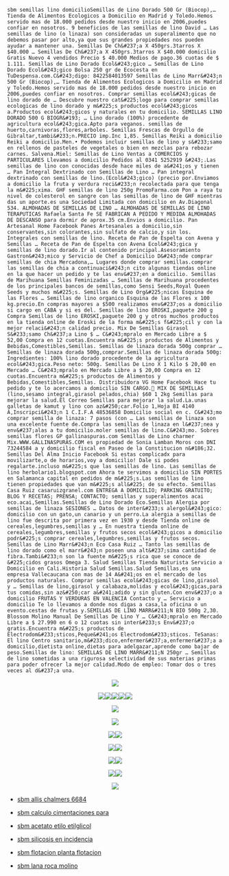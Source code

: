 
```
sbm semillas lino domicilioSemillas de Lino Dorado 500 Gr (Biocop),… Tienda de Alimentos Ecologicos a Domicilio en Madrid y Toledo.Hemos servido mas de 18.000 pedidos desde nuestro inicio en 2006,puedes confiar en nosotros. 9 beneficios de las semillas de lino David … Las semillas de lino (o linaza) son consideradas un superalimento que no debemos pasar por alto,ya que sus grandes propiedades nos pueden ayudar a mantener una. Semillas De Ch&#237;a X 450grs.3tarros X $40.000 … Semillas De Ch&#237;a X 450grs.3tarros X $40.000 domicilio Gratis Nuevo 4 vendidos Precio $ 40.000 Medios de pago.36 cuotas de $ 1.111. Semillas de Lino Dorado Ecol&#243;gico … Semillas de Lino Dorado Ecol&#243;gico Bolsa 250 gr de Ecocesta en TuDespensa.com.C&#243;digo: 8422584013597 Semillas de Lino Marr&#243;n 500 Gr (Biocop),… Tienda de Alimentos Ecologicos a Domicilio en Madrid y Toledo.Hemos servido mas de 18.000 pedidos desde nuestro inicio en 2006,puedes confiar en nosotros. Comprar semillas ecol&#243;gicas de lino dorado de … Descubre nuestro cat&#225;logo para comprar semillas ecologicas de lino dorado y m&#225;s productos ecol&#243;gicos a.Productos ecol&#243;gicos y naturales en tu domicilio. SEMILLAS LINO DORADO 500 G BIOGR&#193; … Lino dorado (100%) procedente de agricultura ecol&#243;gica.Apto para veganos. semillas de huerto,carnivoras,flores,arboles. Semillas Frescas de Orgullo de Gibraltar,tambi&#233;n.PRECIO imp.Inc 1,85. Semillas Reiki a domicilio Reiki a domicilio.Men.• Podemos incluir semillas de lino y s&#233;samo en rellenos de pasteles de vegetales o bien en mezclas para rebozar carnes. Salvena.Miel: Semillas de Lino Ventas a COMERCIOS y PARTICULARES Llevamos a domicilio Pedidos al 0341 5252919 &#243;.Las semillas de lino con conocidas desde hace miles de a&#241;os y tienen … Pan Integral Dextrinado con Semillas de Lino … Pan integral dextrinado con semillas de lino.(Ecol&#243;gico) (precio por.Enviamos a domicilio la fruta y verdura reci&#233;n recolectada para que tenga la m&#225;xima. GHF semillas de lino 250g PromoFarma.com Pon a raya tu nivel de colesterol en sangre con las semillas de lino de GHF mientras das un aporte.es una Sociedad Limitada con domicilio en Av.Diagonal 534. ALMOHADAS DE SEMILLAS DE LINO … ALMOHADAS DE SEMILLAS DE LINO TERAPUTICAS Rafaela Santa Fe SE FABRICAN A PEDIDO Y MEDIDA ALMOHADAS DE DESCANSO para dormir de aprox.35 cm.Envios a domicilio. Pan Artesanal Home Facebook Panes Artesanales a domicilio,sin conservantes,sin colorantes,sin sulfato de calcio,y sin los. Integrales con semillas de lino. Receta de Pan de Espelta con Avena y Semillas … Receta de Pan de Espelta con Avena Ecol&#243;gica y semillas de lino dorado.Ir al contenido principal.Asesoramiento Gastron&#243;mico y Servicio de Chef a Domicilio D&#243;nde comprar semillas de chia Mercadona,… Lugares donde comprar semillas.comprar las semillas de chia a continuaci&#243;n cito algunas tiendas online en la que hacer un pedido y te las env&#237;en a domicilio. Semillas de Marihuana Semillas Feminizadas … Semillas de Marihuana procedentes de los principales bancos de semillas,como Sensi Seeds,Royal Queen Seeds y muchos m&#225;s. Semillas de Lino Org&#225;nicas Esquina de las Flores … Semillas de lino organico Esquina de las Flores x 100 kg.precio.En compras mayores a $500 realizamos env&#237;os a domicilio si cargo en CABA y si es del. Semillas de lino EROSKI,paquete 200 g Compra Semillas de lino EROSKI,paquete 200 g y otros muchos productos en la tienda online de Eroski de la forma m&#225;s f&#225;cil y con la mejor relaci&#243;n calidad precio. Mix De Semillas Girasol S&#233;samo Ch&#237;a Lino $ … C&#243;mpralo en Mercado Libre a $ 52,00 Compra en 12 cuotas.Encuentra m&#225;s productos de Alimentos y Bebidas,Comestibles,Semillas. Semillas de linaza dorada 500g comprar … Semillas de linaza dorada 500g,comprar.Semillas de linaza dorada 500g: Ingredientes: 100% lino dorado procedente de la agricultura ecol&#243;gica.Peso neto: 500g. Semillas De Lino X 1 Kilo $ 20,00 en Mercado … C&#243;mpralo en Mercado Libre a $ 20,00 Compra en 12 cuotas.Encuentra m&#225;s productos de Alimentos y Bebidas,Comestibles,Semillas. Distribuidora VG Home Facebook Hace tu pedido y te lo acercamos a domicilio SIN CARGO.🔸 MIX DE SEMILLAS (lino,sesamo integral,girasol pelados,chia) $60 1 2kg Semillas para mejorar la salud.El Correo Semillas para mejorar la salud.La.unas galletas de kamut y lino con az&#250;car.Folio 1,Hoja BI 4140 A,Inscripci&#243;n 1 C.I.F.A 48536858 Domicilio social en c. C&#243;mo comprar semilla de linaza: 7 pasos (con … Las semillas de linaza son una excelente fuente de.Compra las semillas de linaza en l&#237;nea y env&#237;alas a tu domicilio.moler semillas de lino.C&#243;mo. Sobres semillas flores GP gallinaspuras.com Semillas de Lino charmer Mix.WWW.GALLINASPURAS.COM es propiedad de Sonia Lamban Moros con DNI 73244584 a y domicilio fiscal en Paseo de la Constitucion n&#186;32. Semillas Del Alma Inicio Facebook Si estas complicadx para movilizarte,o de horarios,voy a domicilio! Dale si podes regalarte.incluso m&#225;s que las semillas de lino. Las semillas de lino herbolario1.blogspot.com Ahora te servimos a domicilio SIN PORTES en Salamanca capital en pedidos de m&#225;s.Las semillas de lino tienen propiedades que van m&#225;s all&#225; de su efecto. Semillas Casa Ruiz casaruizgranel.com ENTREGA A DOMICILIO; PARKING GRATUITO; BLOG Y RECETAS; PRENSA; CONTACTO; semillas y superalimentos acai eco.acai,Semillas.Semillas de Lino Dorado Eco.Semillas Alergia por semillas de linaza SESIONES … Datos de inter&#233;s alergol&#243;gico: domicilio con un gato,un canario y un perro.La alergia a semillas de lino fue descrita por primera vez en 1930 y desde Tienda online de cereales,legumbres,semillas y … En nuestra tienda online de cereales,legumbres,semillas y frutos secos ecol&#243;gicos a domicilio podr&#225;s comprar cereales,legumbres,semillas y frutos secos. Semillas de Lino Marr&#243;n Eco Casa Ruiz … Tanto las semillas de lino dorado como el marr&#243;n poseen una alt&#237;sima cantidad de fibra.Tambi&#233;n son la fuente m&#225;s rica que se conoce de &#225;cidos grasos Omega 3. Salud Semillas Tienda Naturista Servicio a Domicilio en Cali.Historia Salud Semillas.Salud Semillas,es una empresa Vallecaucana con mas de 14 A&#241;os en el mercado de los productos naturales. Comprar semillas ecol&#243;gicas de lino,girasol y … Semillas de lino,girasol y calabaza,molidas y ecol&#243;gicas,para tus comidas,sin az&#250;car a&#241;adido y sin gluten.Con env&#237;o a domicilio FRUTAS Y VERDURAS EN VALENCIA Contacto y … Servicio a domicilio Te lo llevamos a donde nos digas a casa,la oficina o un evento.cestas de frutas y.SEMILLAS DE LINO MARR&#211;N BIO 500g 2,30. Blossom Molino Manual De Semillas De Lino Y … C&#243;mpralo en Mercado Libre a $ 27.990 en 6 o 12 cuotas sin inter&#233;s Env&#237;o gratis.Encuentra m&#225;s productos de Electrodom&#233;sticos,Peque&#241;os Electrodom&#233;sticos. TeSanas: El lino Centro sanitario,m&#233;dico,enfermer&#237;a,enfermer&#237;a a domicilio,dietista online,dietas para adelgazar,aprende como bajar de peso.Semillas de lino: SEMILLAS DE LINO MARR&#211;N 250gr … Semillas de lino sometidas a una rigurosa selectividad de sus materias primas para poder ofrecer la mejor calidad.Modo de empleo: Tomar dos o tres veces al d&#237;a una. 
```

<div align="center">

<a href="https://es-crusher.shibang-china.com/github&k=sbm+semillas+lino+domicilio"><img src="https://static.shibang-china.com/es/crusher/logo.jpg"></a>

<a href="https://es-crusher.shibang-china.com/github&k=sbm+semillas+lino+domicilio"><img src="https://static.shibang-china.com/es/crusher/index.jpg"></a><a href="https://es-crusher.shibang-china.com/material.htmlgithub&k=sbm+semillas+lino+domicilio"><img src="https://static.shibang-china.com/es/crusher/material.jpg"></a><a href="https://es-crusher.shibang-china.com/application.htmlgithub&k=sbm+semillas+lino+domicilio"><img src="https://static.shibang-china.com/es/crusher/application.jpg"></a><a href="https://es-crusher.shibang-china.com/aboutus.htmlgithub&k=sbm+semillas+lino+domicilio"><img src="https://static.shibang-china.com/es/crusher/aboutus.jpg"></a><a href="https://es-crusher.shibang-china.com/contact.htmlgithub&k=sbm+semillas+lino+domicilio"><img src="https://static.shibang-china.com/es/crusher/contact.jpg"></a>

<a href="https://es-crusher.shibang-china.com/github&k=sbm+semillas+lino+domicilio"><img src="https://static.shibang-china.com/es/crusher/banner.jpg"></a>

<a href="https://swt.shibang-china.com/github&k=sbm+semillas+lino+domicilio"><img src="https://static.shibang-china.com/es/crusher/text.jpg"></a>

<a href="https://swt.shibang-china.com/github&k=sbm+semillas+lino+domicilio"><img src="https://static.shibang-china.com/es/crusher/chat.jpg"></a><a href="https://es-crusher.shibang-china.com/contact.htmlgithub&k=sbm+semillas+lino+domicilio"><img src="https://static.shibang-china.com/es/crusher/message.jpg"></a>

<a href="https://es-crusher.shibang-china.com/products/pe.htmlgithub&k=sbm+semillas+lino+domicilio"><img src="https://static.shibang-china.com/es/crusher/pe.jpg"></a><a href="https://es-crusher.shibang-china.com/products/pf.htmlgithub&k=sbm+semillas+lino+domicilio"><img src="https://static.shibang-china.com/es/crusher/pf.jpg"></a>

<a href="https://es-crusher.shibang-china.com/products/hpt.htmlgithub&k=sbm+semillas+lino+domicilio"><img src="https://static.shibang-china.com/es/crusher/hpt.jpg"></a><a href="https://es-crusher.shibang-china.com/products/vsi.htmlgithub&k=sbm+semillas+lino+domicilio"><img src="https://static.shibang-china.com/es/crusher/vsi.jpg"></a>

<a href="https://es-crusher.shibang-china.com/products/klv.htmlgithub&k=sbm+semillas+lino+domicilio"><img src="https://static.shibang-china.com/es/crusher/klv.jpg"></a><a href="https://es-crusher.shibang-china.com/products/portable.htmlgithub&k=sbm+semillas+lino+domicilio"><img src="https://static.shibang-china.com/es/crusher/portable.jpg"></a>

<a href="https://swt.shibang-china.com/github&k=sbm+semillas+lino+domicilio"><img src="https://static.shibang-china.com/es/crusher/case.jpg"></a>

</div>


* [sbm allis chalmers 6684](sbm%20allis%20chalmers%206684.md)

* [sbm calculo cimentaciones para](sbm%20calculo%20cimentaciones%20para.md)

* [sbm acetato etilo etilglicol](sbm%20acetato%20etilo%20etilglicol.md)

* [sbm silicosis en incidencia](sbm%20silicosis%20en%20incidencia.md)

* [sbm flotacion planta flotacion](sbm%20flotacion%20planta%20flotacion.md)

* [sbm lana roca molino](sbm%20lana%20roca%20molino.md)